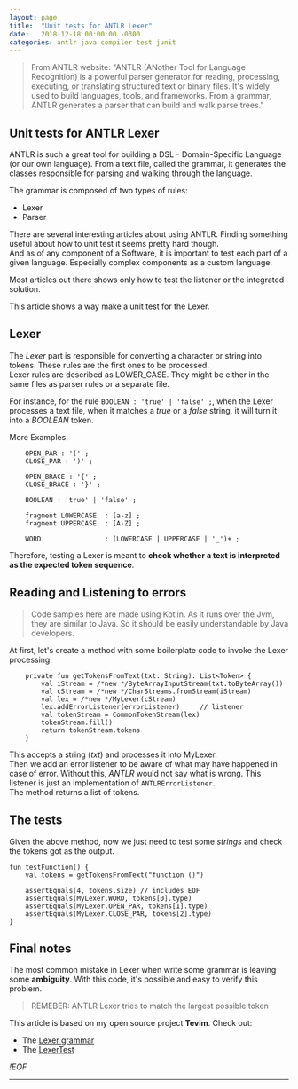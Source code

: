 ```yaml
---
layout: page
title:  "Unit tests for ANTLR Lexer"
date:   2018-12-18 00:00:00 -0300
categories: antlr java compiler test junit
---
```


> From ANTLR website: "ANTLR (ANother Tool for Language Recognition) is a powerful parser generator for reading, processing, executing, or translating structured text or binary files. It's widely used to build languages, tools, and frameworks. From a grammar, ANTLR generates a parser that can build and walk parse trees."

## Unit tests for ANTLR Lexer

ANTLR is such a great tool for building a DSL - Domain-Specific Language (or our own language). From a text file, called the grammar, it generates the classes responsible for parsing and walking through the language.  

The grammar is composed of two types of rules:  

* Lexer
* Parser

There are several interesting articles about using ANTLR. Finding something useful about how to unit test it seems pretty hard though.  
And as of any component of a Software, it is important to test each part of a given language. Especially complex components as a custom language.  

Most articles out there shows only how to test the listener or the integrated solution.  

This article shows a way make a unit test for the Lexer.  

## Lexer

The *Lexer* part is responsible for converting a character or string into tokens. These rules are the first ones to be processed.  
Lexer rules are described as LOWER_CASE. They might be either in the same files as parser rules or a separate file.  

For instance, for the rule `BOOLEAN : 'true' | 'false' ;`, when the Lexer processes a text file, when it matches a *true* or a *false* string, it will turn it into a *BOOLEAN* token.  

More Examples:  

        OPEN_PAR : '(' ;
        CLOSE_PAR : ')' ;

        OPEN_BRACE : '{' ;
        CLOSE_BRACE : '}' ;

        BOOLEAN : 'true' | 'false' ;

        fragment LOWERCASE  : [a-z] ;
        fragment UPPERCASE  : [A-Z] ;

        WORD                : (LOWERCASE | UPPERCASE | '_')+ ;


Therefore, testing a Lexer is meant to **check whether a text is interpreted as the expected token sequence**.  


## Reading and Listening to errors

> Code samples here are made using Kotlin. As it runs over the Jvm, they are similar to Java. So it should be easily understandable by Java developers.  

At first, let's create a method with some boilerplate code to invoke the Lexer processing:  

        private fun getTokensFromText(txt: String): List<Token> {
            val iStream = /*new */ByteArrayInputStream(txt.toByteArray())
            val cStream = /*new */CharStreams.fromStream(iStream)
            val lex = /*new */MyLexer(cStream)
            lex.addErrorListener(errorListener)     // listener
            val tokenStream = CommonTokenStream(lex)
            tokenStream.fill()
            return tokenStream.tokens
        }


This accepts a string (*txt*) and processes it into MyLexer.  
Then we add an error listener to be aware of what may have happened in case of error.  Without this, *ANTLR* would not say what is wrong. 
This listener is just an implementation of `ANTLRErrorListener`.  
The method returns a list of tokens.  


## The tests

Given the above method, now we just need to test some *strings* and check the tokens got as the output.  

    fun testFunction() {
        val tokens = getTokensFromText("function ()")

        assertEquals(4, tokens.size) // includes EOF
        assertEquals(MyLexer.WORD, tokens[0].type)
        assertEquals(MyLexer.OPEN_PAR, tokens[1].type)
        assertEquals(MyLexer.CLOSE_PAR, tokens[2].type)
    }

## Final notes

The most common mistake in Lexer when write some grammar is leaving some **ambiguity**. With this code, it's possible and easy to verify this problem.  

> REMEBER: ANTLR Lexer tries to match the largest possible token

This article is based on my open source project **Tevim**. Check out:  

* The [Lexer grammar](https://github.com/ssricardo/tevim/blob/master/source/src/main/java/org/rss/tools/tevim/parsing/grammar2/MplLexer.g4)
* The [LexerTest](https://github.com/ssricardo/tevim/blob/master/source/src/test/kotlin/org/rss/tools/tevim/test/language/LexerTest.kt)

*!EOF*

---
